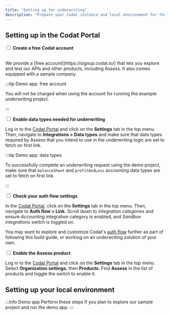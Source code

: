```yaml
---
title: "Setting up for underwriting"
description: "Prepare your Codat instance and local environment for the underwriting app build"
---
```

## Setting up in the Codat Portal

<input type="checkbox" unchecked /> <b>Create a free Codat account</b>  

<br />
We provide a [free account](https://signup.codat.io/) that lets you explore and test our APIs and other products, including Assess. It also comes equipped with a sample company. 

:::tip Demo app: free account

You will not be charged when using the account for running the example underwriting project.

:::

<input type="checkbox" unchecked /> <b>Enable data types needed for underwriting</b>  


Log in to the [Codat Portal](https://app.codat.io/) and click on the **Settings** tab in the top menu. Then, navigate to **Integrations > Data types** and make sure that data types required by Assess that you intend to use in the underwriting logic are set to fetch on first link. 

:::tip Demo app: data types

To successfully complete an underwriting request using the demo project, make sure that `balanceSheet` and `profitAndLoss` accounting data types are set to fetch on first link. 

:::

<input type="checkbox" unchecked /> <b>Check your auth flow settings</b>  


In the [Codat Portal](https://app.codat.io/), click on the **Settings** tab in the top menu. Then, navigate to **Auth flow > Link**. Scroll down to _Integration categories_ and ensure _Accounting_ integration category is enabled, and _Sandbox integrations_ switch is toggled on. 

You may want to explore and customize Codat's [auth flow](/auth-flow/customize/customize-link) further as part of following this build guide, or working on an underwriting solution of your own.

<input type="checkbox" unchecked /> <b>Enable the Assess product</b>  


Log in to the [Codat Portal](https://app.codat.io/) and click on the **Settings** tab in the top menu. Select **Organization settings**, then **Products**. Find **Assess** in the list of products and toggle the switch to enable it.

## Setting up your local environment

:::info Demo app
Perform these steps if you plan to explore our sample project and run the demo app.
:::

